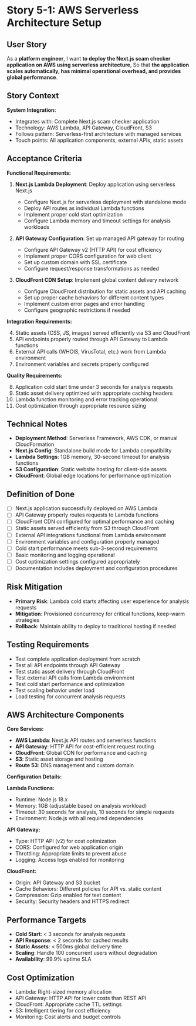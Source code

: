 # Story 5-1: AWS Serverless Architecture Setup

## User Story

As a **platform engineer**,
I want **to deploy the Next.js scam checker application on AWS using serverless architecture**,
So that **the application scales automatically, has minimal operational overhead, and provides global performance**.

## Story Context

**System Integration:**
- Integrates with: Complete Next.js scam checker application
- Technology: AWS Lambda, API Gateway, CloudFront, S3
- Follows pattern: Serverless-first architecture with managed services
- Touch points: All application components, external APIs, static assets

## Acceptance Criteria

**Functional Requirements:**

1. **Next.js Lambda Deployment**: Deploy application using serverless Next.js
   - Configure Next.js for serverless deployment with standalone mode
   - Deploy API routes as individual Lambda functions
   - Implement proper cold start optimization
   - Configure Lambda memory and timeout settings for analysis workloads

2. **API Gateway Configuration**: Set up managed API gateway for routing
   - Configure API Gateway v2 (HTTP API) for cost efficiency
   - Implement proper CORS configuration for web client
   - Set up custom domain with SSL certificate
   - Configure request/response transformations as needed

3. **CloudFront CDN Setup**: Implement global content delivery network
   - Configure CloudFront distribution for static assets and API caching
   - Set up proper cache behaviors for different content types
   - Implement custom error pages and error handling
   - Configure geographic restrictions if needed

**Integration Requirements:**

4. Static assets (CSS, JS, images) served efficiently via S3 and CloudFront
5. API endpoints properly routed through API Gateway to Lambda functions
6. External API calls (WHOIS, VirusTotal, etc.) work from Lambda environment
7. Environment variables and secrets properly configured

**Quality Requirements:**

8. Application cold start time under 3 seconds for analysis requests
9. Static asset delivery optimized with appropriate caching headers
10. Lambda function monitoring and error tracking operational
11. Cost optimization through appropriate resource sizing

## Technical Notes

- **Deployment Method**: Serverless Framework, AWS CDK, or manual CloudFormation
- **Next.js Config**: Standalone build mode for Lambda compatibility
- **Lambda Settings**: 1GB memory, 30-second timeout for analysis functions
- **S3 Configuration**: Static website hosting for client-side assets
- **CloudFront**: Global edge locations for performance optimization

## Definition of Done

- [ ] Next.js application successfully deployed on AWS Lambda
- [ ] API Gateway properly routes requests to Lambda functions
- [ ] CloudFront CDN configured for optimal performance and caching
- [ ] Static assets served efficiently from S3 through CloudFront
- [ ] External API integrations functional from Lambda environment
- [ ] Environment variables and configuration properly managed
- [ ] Cold start performance meets sub-3-second requirements
- [ ] Basic monitoring and logging operational
- [ ] Cost optimization settings configured appropriately
- [ ] Documentation includes deployment and configuration procedures

## Risk Mitigation

- **Primary Risk**: Lambda cold starts affecting user experience for analysis requests
- **Mitigation**: Provisioned concurrency for critical functions, keep-warm strategies
- **Rollback**: Maintain ability to deploy to traditional hosting if needed

## Testing Requirements

- Test complete application deployment from scratch
- Test all API endpoints through API Gateway
- Test static asset delivery through CloudFront
- Test external API calls from Lambda environment
- Test cold start performance and optimization
- Test scaling behavior under load
- Load testing for concurrent analysis requests

## AWS Architecture Components

**Core Services:**
- **AWS Lambda**: Next.js API routes and serverless functions
- **API Gateway**: HTTP API for cost-efficient request routing
- **CloudFront**: Global CDN for performance and caching
- **S3**: Static asset storage and hosting
- **Route 53**: DNS management and custom domain

**Configuration Details:**

**Lambda Functions:**
- Runtime: Node.js 18.x
- Memory: 1GB (adjustable based on analysis workload)
- Timeout: 30 seconds for analysis, 10 seconds for simple requests
- Environment: Node.js with all required dependencies

**API Gateway:**
- Type: HTTP API (v2) for cost optimization
- CORS: Configured for web application origin
- Throttling: Appropriate limits to prevent abuse
- Logging: Access logs enabled for monitoring

**CloudFront:**
- Origin: API Gateway and S3 bucket
- Cache Behaviors: Different policies for API vs. static content
- Compression: Gzip enabled for text content
- Security: Security headers and HTTPS redirect

## Performance Targets

- **Cold Start**: < 3 seconds for analysis requests
- **API Response**: < 2 seconds for cached results
- **Static Assets**: < 500ms global delivery time
- **Scaling**: Handle 100 concurrent users without degradation
- **Availability**: 99.9% uptime SLA

## Cost Optimization

- Lambda: Right-sized memory allocation
- API Gateway: HTTP API for lower costs than REST API
- CloudFront: Appropriate cache TTL settings
- S3: Intelligent tiering for cost efficiency
- Monitoring: Cost alerts and budget controls
